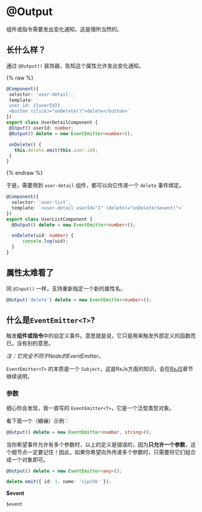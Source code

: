 # @Output

组件或指令需要发出变化通知，这是理所当然的。

## 长什么样？

通过 `@Output()` 装饰器，告知这个属性允许发出变化通知。

{% raw %}
 ```typescript
@Component({
  selector: 'user-detail',
  template: `
  user id: {{userId}}
  <button (click)="onDelete()">delete</button>`
})
export class UserDetailComponent {
  @Input() userId: number;
  @Output() delete = new EventEmitter<number>();

  onDelete() {
    this.delete.emit(this.user.id);
  }
}
``` 
{% endraw %}

于是，需要用到 `user-detail` 组件，都可以向它传递一个 `delete` 事件绑定。

```typescript
@Component({
  selector: 'user-list',
  template: `<user-detail userId="1" (delete)="onDelete($event)">`
})
export class UserListComponent {
  @Output() delete = new EventEmitter<number>();

  onDelete(uid: number) {
      console.log(uid);
  }
}

```

## 属性太难看了

同 `@Input()` 一样，支持重新指定一个新的属性名。

```typescript
@Output('delete') delete = new EventEmitter<number>();
```

## 什么是`EventEmitter<T>`?

触发**组件或指令**中的自定义事件。意思就是说，它只是用来触发外部定义的函数而已，没有别的意思。

*注：它完全不同于Node的EventEmitter。*

`EventEmitter<T>` 的本质是一个 `Subject`，这是RxJs方面的知识，会在[RxJS](../../rxjs/README.md)章节继续说明。

### 参数

细心你会发现，我一直写的 `EventEmitter<T>`，它是一个泛型类型对象。

看下面一个（~~错误~~）示例：

```typescript
@Output() delete = new EventEmitter<number, string>();
```

当你希望事件允许有多个参数时，以上的定义是错误的，因为**只允许一个参数**，这个细节点一定要记住！因此，如果你希望向外传递多个参数时，只需要将它们组合成一个对象即可。

```typescript
@Output() delete = new EventEmitter<any>();

delete.emit({ id: 1, name: 'cipchk' });
```

**$event**

`$event`